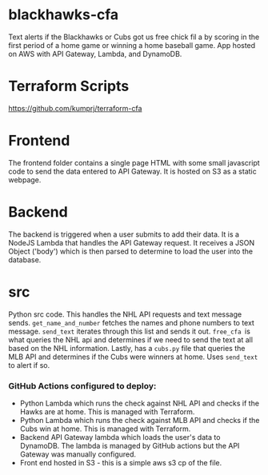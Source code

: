 # blackhawks-cfa
Text alerts if the Blackhawks or Cubs got us free chick fil a by scoring in the first period of a home game or winning a home baseball game. App hosted on AWS with API Gateway, Lambda, and DynamoDB.

# Terraform Scripts
https://github.com/kumprj/terraform-cfa

# Frontend
The frontend folder contains a single page HTML with some small javascript code to send the data entered to API Gateway. It is hosted on S3 as a static webpage.

# Backend
The backend is triggered when a user submits to add their data. It is a NodeJS Lambda that handles the API Gateway request. It receives a JSON Object ('body') which is then parsed to determine to load the user into the database.

# src
Python src code. This handles the NHL API requests and text message sends. `get_name_and_number` fetches the names and phone numbers to text message. `send_text` iterates through this list and sends it out. `free_cfa `is what queries the NHL api and determines if we need to send the text at all based on the NHL information. Lastly, has a `cubs.py` file that queries the MLB API and determines if the Cubs were winners at home. Uses `send_text` to alert if so. 


### GitHub Actions configured to deploy:
* Python Lambda which runs the check against NHL API and checks if the Hawks are at home. This is managed with Terraform.
* Python Lambda which runs the check against MLB API and checks if the Cubs win at home. This is managed with Terraform.
* Backend API Gateway lambda which loads the user's data to DynamoDB. The lambda is managed by GitHub actions but the API Gateway was manually configured.
* Front end hosted in S3 - this is a simple aws s3 cp of the file.
  
